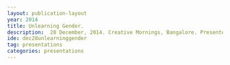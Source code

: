 ```yaml
---
layout: publication-layout
year: 2014
title: Unlearning Gender.
description:  28 December, 2014. Creative Mornings, Bangalore. Presented by Niveditha Menon.
ide: dec28unlearninggender
tag: presentations
categories: presentations
---
```

